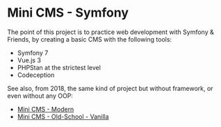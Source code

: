 # Mini CMS - Symfony

The point of this project is to practice web development with Symfony & Friends, by creating a basic CMS with the following tools:
- Symfony 7
- Vue.js 3
- PHPStan at the strictest level
- Codeception
    
See also, from 2018, the same kind of project but without framework, or even without any OOP:
- [Mini CMS - Modern](https://github.com/florentpoujol/minicms-modern)
- [Mini CMS - Old-School - Vanilla](https://github.com/florentpoujol/minicms-osv)